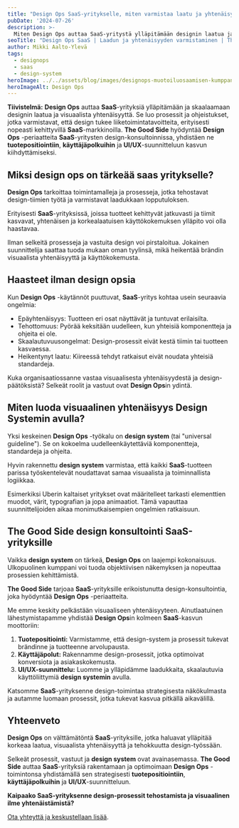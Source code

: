 ```yaml
---
title: "Design Ops SaaS-yritykselle, miten varmistaa laatu ja yhtenäisyys?"
pubDate: '2024-07-26'
description: >-
  Miten Design Ops auttaa SaaS-yritystä ylläpitämään designin laatua ja visuaalista yhtenäisyyttä? The Good Side tarjoaa ratkaisuja.
seoTitle: "Design Ops SaaS | Laadun ja yhtenäisyyden varmistaminen | The Good Side"
author: Mikki Aalto-Ylevä
tags:
  - designops
  - saas
  - design-system
heroImage: ../../assets/blog/images/designops-muotoiluosaamisen-kumppani/featured.webp
heroImageAlt: Design Ops
---
```


**Tiivistelmä:** **Design Ops** auttaa **SaaS**-yrityksiä ylläpitämään ja skaalaamaan designin laatua ja visuaalista yhtenäisyyttä. Se luo prosessit ja ohjeistukset, jotka varmistavat, että design tukee liiketoimintatavoitteita, erityisesti nopeasti kehittyvillä **SaaS**-markkinoilla. **The Good Side** hyödyntää **Design Ops** -periaatteita **SaaS**-yritysten design-konsultoinnissa, yhdistäen ne **tuotepositiointiin**, **käyttäjäpolkuihin** ja **UI/UX**-suunnitteluun kasvun kiihdyttämiseksi.

## Miksi design ops on tärkeää saas yritykselle?

**Design Ops** tarkoittaa toimintamalleja ja prosesseja, jotka tehostavat design-tiimien työtä ja varmistavat laadukkaan lopputuloksen.

Erityisesti **SaaS**-yrityksissä, joissa tuotteet kehittyvät jatkuvasti ja tiimit kasvavat, yhtenäisen ja korkealaatuisen käyttökokemuksen ylläpito voi olla haastavaa.

Ilman selkeitä prosesseja ja vastuita design voi pirstaloitua. Jokainen suunnittelija saattaa tuoda mukaan oman tyylinsä, mikä heikentää brändin visuaalista yhtenäisyyttä ja käyttökokemusta.

## Haasteet ilman design opsia

Kun **Design Ops** -käytännöt puuttuvat, **SaaS**-yritys kohtaa usein seuraavia ongelmia:

*   Epäyhtenäisyys: Tuotteen eri osat näyttävät ja tuntuvat erilaisilta.
*   Tehottomuus: Pyörää keksitään uudelleen, kun yhteisiä komponentteja ja ohjeita ei ole.
*   Skaalautuvuusongelmat: Design-prosessit eivät kestä tiimin tai tuotteen kasvaessa.
*   Heikentynyt laatu: Kiireessä tehdyt ratkaisut eivät noudata yhteisiä standardeja.

Kuka organisaatiossanne vastaa visuaalisesta yhtenäisyydestä ja design-päätöksistä? Selkeät roolit ja vastuut ovat **Design Ops**in ydintä.

## Miten luoda visuaalinen yhtenäisyys Design Systemin avulla?

Yksi keskeinen **Design Ops** -työkalu on **design system** (tai "universal guideline"). Se on kokoelma uudelleenkäytettäviä komponentteja, standardeja ja ohjeita.

Hyvin rakennettu **design system** varmistaa, että kaikki **SaaS**-tuotteen parissa työskentelevät noudattavat samaa visuaalista ja toiminnallista logiikkaa.

Esimerkiksi Uberin kaltaiset yritykset ovat määritelleet tarkasti elementtien muodot, värit, typografian ja jopa animaatiot. Tämä vapauttaa suunnittelijoiden aikaa monimutkaisempien ongelmien ratkaisuun.

## The Good Side design konsultointi SaaS-yrityksille

Vaikka **design system** on tärkeä, **Design Ops** on laajempi kokonaisuus. Ulkopuolinen kumppani voi tuoda objektiivisen näkemyksen ja nopeuttaa prosessien kehittämistä.

**The Good Side** tarjoaa **SaaS**-yrityksille erikoistunutta design-konsultointia, joka hyödyntää **Design Ops** -periaatteita.

Me emme keskity pelkästään visuaaliseen yhtenäisyyteen. Ainutlaatuinen lähestymistapamme yhdistää **Design Ops**in kolmeen **SaaS**-kasvun moottoriin:

1.  **Tuotepositiointi:** Varmistamme, että design-system ja prosessit tukevat brändinne ja tuotteenne arvolupausta.
2.  **Käyttäjäpolut:** Rakennamme design-prosessit, jotka optimoivat konversiota ja asiakaskokemusta.
3.  **UI/UX-suunnittelu:** Luomme ja ylläpidämme laadukkaita, skaalautuvia käyttöliittymiä **design systemin** avulla.

Katsomme **SaaS**-yrityksenne design-toimintaa strategisesta näkökulmasta ja autamme luomaan prosessit, jotka tukevat kasvua pitkällä aikavälillä.

## Yhteenveto

**Design Ops** on välttämätöntä **SaaS**-yrityksille, jotka haluavat ylläpitää korkeaa laatua, visuaalista yhtenäisyyttä ja tehokkuutta design-työssään.

Selkeät prosessit, vastuut ja **design system** ovat avainasemassa. **The Good Side** auttaa **SaaS**-yrityksiä rakentamaan ja optimoimaan **Design Ops** -toimintonsa yhdistämällä sen strategisesti **tuotepositiointiin**, **käyttäjäpolkuihin** ja **UI/UX**-suunnitteluun.

**Kaipaako SaaS-yrityksenne design-prosessit tehostamista ja visuaalinen ilme yhtenäistämistä?**

[Ota yhteyttä ja keskustellaan lisää](/contact).